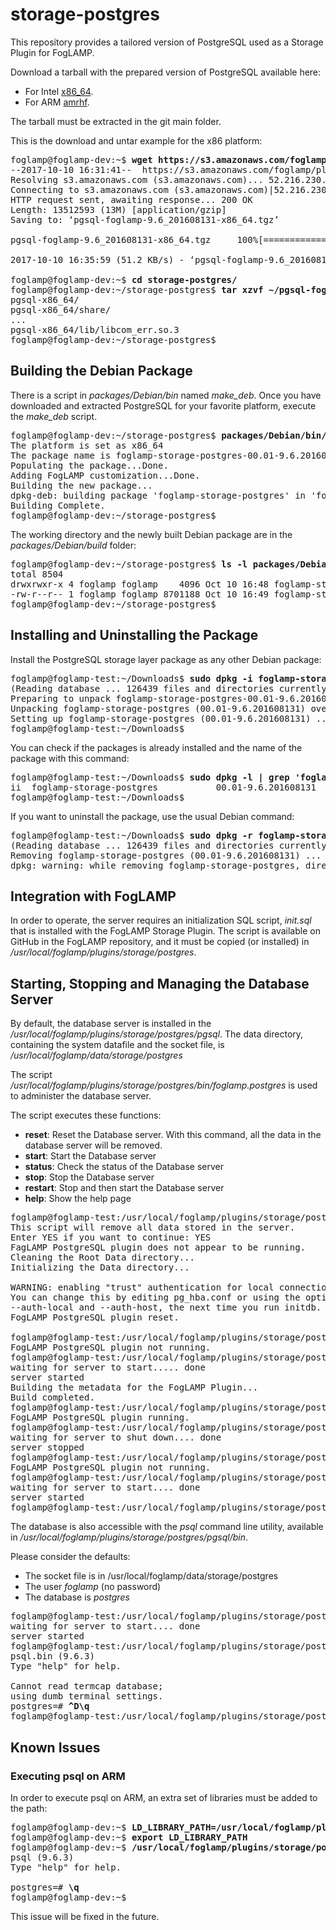 # storage-postgres
This repository provides a tailored version of PostgreSQL used as a Storage Plugin for FogLAMP.

Download a tarball with the prepared version of PostgreSQL available here:
* For Intel [x86_64](https://s3.amazonaws.com/foglamp/plugins/storage/postgres/pgsql-foglamp-9.6_201608131-x86_64.tgz).
* For ARM   [amrhf](https://s3.amazonaws.com/foglamp/plugins/storage/postgres/pgsql-foglamp-9.6_201608131-armhf.tgz).

The tarball must be extracted in the git main folder. 

This is the download and untar example for the x86 platform:
<pre>
foglamp@foglamp-dev:~$ <b>wget https://s3.amazonaws.com/foglamp/plugins/storage/postgres/pgsql-foglamp-9.6_201608131-x86_64.tgz</b>
--2017-10-10 16:31:41--  https://s3.amazonaws.com/foglamp/plugins/storage/postgres/pgsql-foglamp-9.6_201608131-x86_64.tgz
Resolving s3.amazonaws.com (s3.amazonaws.com)... 52.216.230.125
Connecting to s3.amazonaws.com (s3.amazonaws.com)|52.216.230.125|:443... connected.
HTTP request sent, awaiting response... 200 OK
Length: 13512593 (13M) [application/gzip]
Saving to: ‘pgsql-foglamp-9.6_201608131-x86_64.tgz’

pgsql-foglamp-9.6_201608131-x86_64.tgz     100%[=====================================================================================>]  12.89M   127KB/s    in 4m 18s

2017-10-10 16:35:59 (51.2 KB/s) - ‘pgsql-foglamp-9.6_201608131-x86_64.tgz’ saved [13512593/13512593]

foglamp@foglamp-dev:~$ <b>cd storage-postgres/</b>
foglamp@foglamp-dev:~/storage-postgres$ <b>tar xzvf ~/pgsql-foglamp-9.6_201608131-x86_64.tgz</b>
pgsql-x86_64/
pgsql-x86_64/share/
...
pgsql-x86_64/lib/libcom_err.so.3
foglamp@foglamp-dev:~/storage-postgres$
</pre>


## Building the Debian Package

There is a script in _packages/Debian/bin_ named _make_deb_. Once you have downloaded and extracted PostgreSQL for your favorite platform, execute the _make_deb_ script.

<pre>
foglamp@foglamp-dev:~/storage-postgres$ <b>packages/Debian/bin/make_deb x86</b>
The platform is set as x86_64
The package name is foglamp-storage-postgres-00.01-9.6.201608131-x86_64
Populating the package...Done.
Adding FogLAMP customization...Done.
Building the new package...
dpkg-deb: building package 'foglamp-storage-postgres' in 'foglamp-storage-postgres-00.01-9.6.201608131-x86_64.deb'.
Building Complete.
foglamp@foglamp-dev:~/storage-postgres$
</pre>

The working directory and the newly built Debian package are in the _packages/Debian/build_ folder:
<pre>
foglamp@foglamp-dev:~/storage-postgres$ <b>ls -l packages/Debian/build</b>
total 8504
drwxrwxr-x 4 foglamp foglamp    4096 Oct 10 16:48 foglamp-storage-postgres-00.01-9.6.201608131-x86_64
-rw-r--r-- 1 foglamp foglamp 8701188 Oct 10 16:49 foglamp-storage-postgres-00.01-9.6.201608131-x86_64.deb
foglamp@foglamp-dev:~/storage-postgres$
</pre>


## Installing and Uninstalling the Package

Install the PostgreSQL storage layer package as any other Debian package:
<pre>
foglamp@foglamp-test:~/Downloads$ <b>sudo dpkg -i foglamp-storage-postgres-00.01-9.6.201608131-x86_64.deb</b>
(Reading database ... 126439 files and directories currently installed.)
Preparing to unpack foglamp-storage-postgres-00.01-9.6.201608131-x86_64.deb ...
Unpacking foglamp-storage-postgres (00.01-9.6.201608131) over (00.01-9.6.201608131) ...
Setting up foglamp-storage-postgres (00.01-9.6.201608131) ...
foglamp@foglamp-test:~/Downloads$
</pre>

You can check if the packages is already installed and the name of the package with this command:
<pre>
foglamp@foglamp-test:~/Downloads$ <b>sudo dpkg -l | grep 'foglamp'</b>
ii  foglamp-storage-postgres           00.01-9.6.201608131                        amd64        PostgreSQL Storage Layer Plugin for FogLAMP
foglamp@foglamp-test:~/Downloads$
</pre>

If you want to uninstall the package, use the usual Debian command:
<pre>
foglamp@foglamp-test:~/Downloads$ <b>sudo dpkg -r foglamp-storage-postgres</b>
(Reading database ... 126439 files and directories currently installed.)
Removing foglamp-storage-postgres (00.01-9.6.201608131) ...
dpkg: warning: while removing foglamp-storage-postgres, directory '/usr/local' not empty so not removed
</pre>


## Integration with FogLAMP

In order to operate, the server requires an initialization SQL script, _init.sql_ that is installed with the FogLAMP Storage Plugin. The script is available on GitHub in the FogLAMP repository, and it must be copied (or installed) in _/usr/local/foglamp/plugins/storage/postgres_.


## Starting, Stopping and Managing the Database Server

By default, the database server is installed in the _/usr/local/foglamp/plugins/storage/postgres/pgsql_.
The data directory, containing the system datafile and the socket file, is _/usr/local/foglamp/data/storage/postgres_

The script _/usr/local/foglamp/plugins/storage/postgres/bin/foglamp.postgres_ is used to administer the database server.

The script executes these functions:
* **reset**: Reset the Database server. With this command, all the data in the database server will be removed.
* **start**: Start the Database server
* **status**: Check the status of the Database server
* **stop**: Stop the Database server
* **restart**: Stop and then start the Database server
* **help**: Show the help page

<pre>
foglamp@foglamp-test:/usr/local/foglamp/plugins/storage/postgres/bin$ <b>./foglamp.postgres init</b>
This script will remove all data stored in the server.
Enter YES if you want to continue: YES
FagLAMP PostgreSQL plugin does not appear to be running.
Cleaning the Root Data directory...
Initializing the Data directory...

WARNING: enabling "trust" authentication for local connections
You can change this by editing pg_hba.conf or using the option -A, or
--auth-local and --auth-host, the next time you run initdb.
FogLAMP PostgreSQL plugin reset.

foglamp@foglamp-test:/usr/local/foglamp/plugins/storage/postgres/bin$ <b>./foglamp.postgres status</b>
FogLAMP PostgreSQL plugin not running.
foglamp@foglamp-test:/usr/local/foglamp/plugins/storage/postgres/bin$ <b>./foglamp.postgres start</b>
waiting for server to start..... done
server started
Building the metadata for the FogLAMP Plugin...
Build completed.
foglamp@foglamp-test:/usr/local/foglamp/plugins/storage/postgres/bin$ <b>./foglamp.postgres status</b>
FogLAMP PostgreSQL plugin running.
foglamp@foglamp-test:/usr/local/foglamp/plugins/storage/postgres/bin$ <b>./foglamp.postgres stop</b>
waiting for server to shut down.... done
server stopped
foglamp@foglamp-test:/usr/local/foglamp/plugins/storage/postgres/bin$ <b>./foglamp.postgres status</b>
FogLAMP PostgreSQL plugin not running.
foglamp@foglamp-test:/usr/local/foglamp/plugins/storage/postgres/bin$ <b>./foglamp.postgres start</b>
waiting for server to start.... done
server started
foglamp@foglamp-test:/usr/local/foglamp/plugins/storage/postgres/bin$
</pre>

The database is also accessible with the _psql_ command line utility, available in _/usr/local/foglamp/plugins/storage/postgres/pgsql/bin_. 

Please consider the defaults:
* The socket file is in /usr/local/foglamp/data/storage/postgres
* The user _foglamp_ (no password)
* The database is _postgres_

<pre>
foglamp@foglamp-test:/usr/local/foglamp/plugins/storage/postgres/pgsql/bin$ <b>/usr/local/foglamp/plugins/storage/postgres/bin/foglamp.postgres start</b>
waiting for server to start.... done
server started
foglamp@foglamp-test:/usr/local/foglamp/plugins/storage/postgres/pgsql/bin$ <b>./psql -U foglamp postgres -h /usr/local/foglamp/data/storage/postgres</b>
psql.bin (9.6.3)
Type "help" for help.

Cannot read termcap database;
using dumb terminal settings.
postgres=# <b>^D\q</b>
foglamp@foglamp-test:/usr/local/foglamp/plugins/storage/postgres/pgsql/bin$
</pre>


## Known Issues

### Executing psql on ARM
In order to execute psql on ARM, an extra set of libraries must be added to the path:

<pre>
foglamp@foglamp-dev:~$ <b>LD_LIBRARY_PATH=/usr/local/foglamp/plugins/storage/postgres/pgsql/lib:/usr/local/foglamp/plugins/storage/postgres/pgsql/lib/arm-linux-gnueabihf</b>
foglamp@foglamp-dev:~$ <b>export LD_LIBRARY_PATH</b>
foglamp@foglamp-dev:~$ <b>/usr/local/foglamp/plugins/storage/postgres/pgsql/bin/psql -h /usr/local/foglamp/data/storage/postgres -U foglamp postgres</b>
psql (9.6.3)
Type "help" for help.

postgres=# <b>\q</b>
foglamp@foglamp-dev:~$
</pre>

This issue will be fixed in the future.

